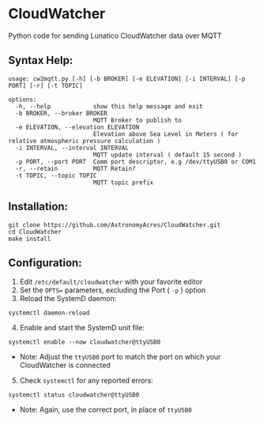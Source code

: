 # CloudWatcher
Python code for sending Lunatico CloudWatcher data over MQTT

## Syntax Help:
```
usage: cw2mqtt.py [-h] [-b BROKER] [-e ELEVATION] [-i INTERVAL] [-p PORT] [-r] [-t TOPIC]

options:
  -h, --help            show this help message and exit
  -b BROKER, --broker BROKER
                        MQTT Broker to publish to
  -e ELEVATION, --elevation ELEVATION
                        Elevation above Sea Level in Meters ( for relative atmospheric pressure calculation )
  -i INTERVAL, --interval INTERVAL
                        MQTT update interval ( default 15 second )
  -p PORT, --port PORT  Comm port descriptor, e.g /dev/ttyUSB0 or COM1
  -r, --retain          MQTT Retain?
  -t TOPIC, --topic TOPIC
                        MQTT topic prefix
```

## Installation:
```
git clone https://github.com/AstronomyAcres/CloudWatcher.git
cd CloudWatcher
make install
```

## Configuration:
1. Edit `/etc/default/cloudwatcher` with your favorite editor
2. Set the `OPTS=` parameters, excluding the Port ( `-p` ) option
3. Reload the SystemD daemon:
```
systemctl daemon-reload
```
4. Enable and start the SystemD unit file:
```
systemctl enable --now cloudwatcher@ttyUSB0
```
  - Note: Adjust the `ttyUSB0` port to match the port on which your CloudWatcher is connected
5. Check `systemctl` for any reported errors:
```
systemctl status cloudwatcher@ttyUSB0
```
  - Note: Again, use the correct port, in place of `ttyUSB0`



